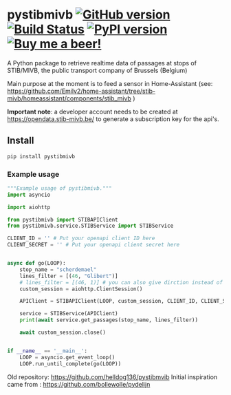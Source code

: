 # pystibmivb [![GitHub version](https://badge.fury.io/gh/helldog136%2Fpystibmivb.svg)](https://badge.fury.io/gh/helldog136%2Fpystibmivb) [![Build Status](https://travis-ci.com/helldog136%2Fpystibmivb.svg?branch=master)](https://travis-ci.com/helldog136/pystibmivb) [![PyPI version](https://badge.fury.io/py/pystibmivb.svg)](https://badge.fury.io/py/pystibmivb) [![Buy me a beer!](https://img.shields.io/badge/%F0%9F%A5%83-Buy%20me%20a%20Beer-orange)](https://www.buymeacoffee.com/helldog136) 
A Python package to retrieve realtime data of passages at stops of STIB/MIVB, the public transport company of Brussels (Belgium)

Main purpose at the moment is to feed a sensor in Home-Assistant (see: https://github.com/Emilv2/home-assistant/tree/stib-mivb/homeassistant/components/stib_mivb )

**Important note**: a developer account needs to be created at https://opendata.stib-mivb.be/ to generate a subscription key for the api's.

## Install

```bash
pip install pystibmivb
```

### Example usage

```python
"""Example usage of pystibmivb."""
import asyncio

import aiohttp

from pystibmivb import STIBAPIClient
from pystibmivb.service.STIBService import STIBService

CLIENT_ID = '' # Put your openapi client ID here
CLIENT_SECRET = '' # Put your openapi client secret here


async def go(LOOP):
    stop_name = "scherdemael"
    lines_filter = [(46, "Glibert")]
    # lines_filter = [(46, 1)] # you can also give dirction instead of terminus
    custom_session = aiohttp.ClientSession()

    APIClient = STIBAPIClient(LOOP, custom_session, CLIENT_ID, CLIENT_SECRET)

    service = STIBService(APIClient)
    print(await service.get_passages(stop_name, lines_filter))

    await custom_session.close()


if __name__ == '__main__':
    LOOP = asyncio.get_event_loop()
    LOOP.run_until_complete(go(LOOP))

```

Old repository: https://github.com/helldog136/pystibmvib
Initial inspiration came from : https://github.com/bollewolle/pydelijn 

